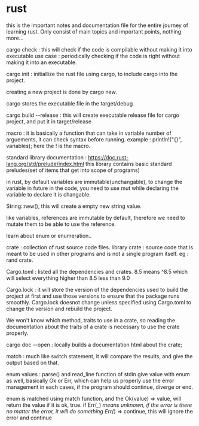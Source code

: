 # rust

this is the important notes and documentation file for the entire journey of learning rust.
Only consist of main topics and important points, nothing more...

cargo check : this will check if the code is compilable without making it into executable
use case : periodically checking if the code is right without making it into an executable.

cargo init : initiallize the rust file using cargo, to include cargo into the project.

creating a new project is done by cargo new.

cargo stores the executable file in the target/debug

cargo build --release : this will create executable release file for cargo project, and put it in target/release

macro : it is basically a function that can take in variable number of arguements, it can check syntax before running.
example : println!("{}", variables); here the ! is the macro.

standard library documentation : https://doc.rust-lang.org/std/prelude/index.html
this library contains basic standard preludes(set of items that get into scope of programs)

in rust, by default variables are immutable(unchangable), to change the variable in future in the code,
you need to use mut while declaring the variable to declare it is changable.

String::new(), this will create a empty new string value.

like variables, references are immutable by default, therefore we need to mutate them to be able to use the reference.

learn about enum or enumeration..

crate : collection of rust source code files.
library crate : source code that is meant to be used in other programs and is not a single program itself.
eg : rand crate.

Cargo.toml : listed all the dependencies and crates. 8.5 means ^8.5 which will select everything higher than 8.5 less than 9.0

Cargo.lock : it will store the version of the dependencies used to build the project at first and use those versions to ensure that the package runs smoothly.
Cargo.lock doesnot change unless specified using Cargo.toml to change the version and rebuild the project.

We won't know which method, traits to use in a crate, so reading the documentation about the traits of a crate is necessary to use the crate properly.

cargo doc --open : locally builds a documentation html about the crate;

match : much like switch statement, it will compare the results, and give the output based on that.

enum values : parse() and read_line function of stdin give value with enum as well, basically Ok or Err, which can help us properly use the error management in each cases, if the program should continue, diverge or end.

enum is matched using match function, and the Ok(value) => value, will return the value if it is ok, true.
if Err(_) _means unknown, if the error is there no matter the error, it will do something
Err(_) => continue, this will ignore the error and continue
